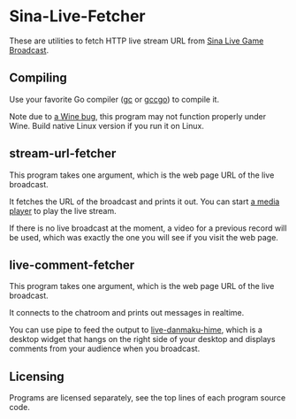 Sina-Live-Fetcher
=================

These are utilities to fetch HTTP live stream URL from [Sina Live Game Broadcast](http://kan.sina.com.cn).

## Compiling

Use your favorite Go compiler ([gc](https://golang.org/doc/install) or [gccgo](https://golang.org/doc/install/gccgo)) to compile it.

Note due to [a Wine bug](https://groups.google.com/d/msg/golang-nuts/nhJOw71rw7k/NTaK2_G794QJ), this program may not function properly under Wine. Build native Linux version if you run it on Linux.

## stream-url-fetcher

This program takes one argument, which is the web page URL of the live broadcast.

It fetches the URL of the broadcast and prints it out. You can start [a media player](http://mpv.io/) to play the live stream.

If there is no live broadcast at the moment, a video for a previous record will be used, which was exactly the one you will see if you visit the web page.

## live-comment-fetcher

This program takes one argument, which is the web page URL of the live broadcast.

It connects to the chatroom and prints out messages in realtime.

You can use pipe to feed the output to [live-danmaku-hime](https://github.com/m13253/live-danmaku-hime), which is a desktop widget that hangs on the right side of your desktop and displays comments from your audience when you broadcast.

## Licensing

Programs are licensed separately, see the top lines of each program source code.

